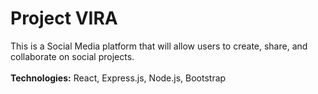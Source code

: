 <h1>Project VIRA</h1>

This is a Social Media platform that will allow users to create, share, and collaborate on social projects. 
<br><br>
<strong>Technologies:</strong> React, Express.js, Node.js, Bootstrap
